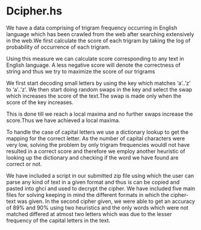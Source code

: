 # Dcipher.hs


We have a data comprising of trigram frequency occurring in English language which has been crawled from the web after searching extensively in the web.We first calculate the score  of each trigram by taking the log of probability of occurrence of each trigram.

Using this measure we can calculate score corresponding to any text in English language. A less negative score will denote the correctness of string and thus we try to maximize the score of our trigrams

We first start decoding small letters by using the key which matches ‘a’..’z’ to ‘a’..’z’. We then start doing random swaps in the key and select the swap which increases the score of the text.The swap is made only when the score of the key increases.

This is done till we reach a local maxima and no further swaps increase the score.Thus we have achieved  a local maxima.

To handle the case of capital letters we use a dictionary lookup to get the mapping for the correct letter. As the number of capital characters were very low, solving the problem by only trigram frequencies wouldl not have resulted in a correct score and therefore we employ another heuristic of looking up the dictionary and checking if the word we have found are correct or not.



We have included a script in our submitted zip file using which the user can parse any kind of text in a given format and thus is can be copied and pasted into ghci and used to decrypt the cipher.  We have included five main files for solving keeping in mind the different formats in which the cipher-text was given. In the second cipher given, we were able to get an accuracy of 89% and 90% using two heuristics and the only words which were not matched differed at atmost two letters which was due to the lesser frequency of the capital letters in the text.

